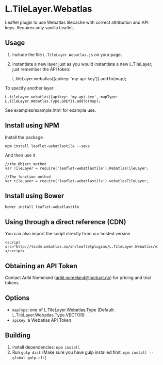 L.TileLayer.Webatlas
====================
Leaflet plugin to use Webatlas tilecache with correct attribution and API keys. Requires only vanilla Leaflet.


Usage
-----

1. Include the file ```L.TileLayer.Webatlas.js``` on your page.

2. Instantiate a new layer just as you would instantiate a new L.TileLayer, just remember the API token:

    L.tileLayer.webatlas({apikey: 'my-api-key'}).addTo(map);

To specify another layer:

    L.tileLayer.webatlas({apikey: 'my-api-key', mapType: L.TileLayer.Webatlas.Type.GREY}).addTo(map);

See examples/example.html for example use.


Install using NPM
-----------------

Install the package

    npm install leaflet-webatlastile --save


And then use it

    //the Object method
    var TileLayer = require('leaflet-webatlastile').WebatlasTileLayer;

    //The function method
    var tileLayer = require('leaflet-webatlastile').webatlasTileLayer;


Install using Bower
-------------------

    bower install leaflet-webatlastile

Using through a direct reference (CDN)
-----------------
You can also import the script directly from our hosted version

    <script src="http://tsadm.webatlas.no/sh/leafletplugins/L.TileLayer.Webatlas/v1.0.0/L.TileLayer.Webatlas.min.js"></script>

Obtaining an API Token
----------------------
Contact Arild Nomeland (arild.nomeland@norkart.no) for pricing and trial tokens.


Options
-------

- ```mapType```: one of L.TileLayer.Webatlas.Type (Default: L.TileLayer.Webatlas.Type.VECTOR)
- ```apiKey```: a Webatlas API Token


Building
--------
1. Install dependencies: ```npm install```
2. Run ```gulp dist``` (Make sure you have gulp installed first, `npm install --global gulp-cli`)
